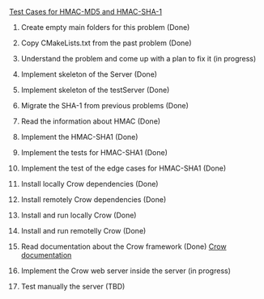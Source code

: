 [Test Cases for HMAC-MD5 and HMAC-SHA-1](https://datatracker.ietf.org/doc/html/rfc2202)


1. Create empty main folders for this problem (Done)
2. Copy CMakeLists.txt from the past problem (Done)
3. Understand the problem and come up with a plan to fix it (in progress)
4. Implement skeleton of the Server (Done)
5. Implement skeleton of the testServer (Done)
6. Migrate the SHA-1 from previous problems (Done)
7. Read the information about HMAC (Done)
8. Implement the HMAC-SHA1 (Done)
9. Implement the tests for HMAC-SHA1 (Done)
10. Implement the test of the edge cases for HMAC-SHA1 (Done)
11. Install locally Crow dependencies (Done)
12. Install remotely Crow dependencies (Done)
13. Install and run locally Crow (Done)
14. Install and run remotelly Crow (Done)
15. Read documentation about the Crow framework (Done)
    [Crow documentation](https://crowcpp.org/master/guides/)

16. Implement the Crow web server inside the server (in progress)

17. Test manually the server (TBD)
